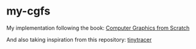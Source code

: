 # my-cgfs
My implementation following the book:
[Computer Graphics from Scratch](https://www.gabrielgambetta.com/computer-graphics-from-scratch/)

And also taking inspiration from this repository: [tinytracer](https://github.com/ssloy/tinyraytracer/wiki)
